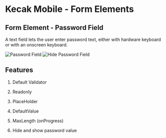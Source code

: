 # Kecak Mobile - Form Elements #

## Form Element - Password Field ##
A text field lets the user enter password text, either with hardware keyboard or with an onscreen keyboard.

<img src="https://raw.githubusercontent.com/kinnara-digital-studio/kecak-workflow/master/docs/assets/mobile-form-elemnts/passwordfield/passwordfield.png" alt="Password Field" />

<img src="https://raw.githubusercontent.com/kinnara-digital-studio/kecak-workflow/master/docs/assets/mobile-form-elemnts/passwordfield/hide_passwordfield.png" alt= "Hide Password Field" />

## Features

1. Default Validator
    
2. Readonly

3. PlaceHolder

4. DefaultValue

5. MaxLength (onProgress)

6. Hide and show password value